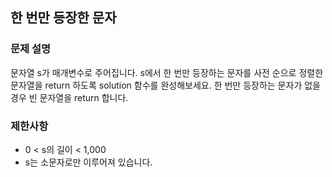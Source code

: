 ## 한 번만 등장한 문자

### 문제 설명

문자열 s가 매개변수로 주어집니다. s에서 한 번만 등장하는 문자를 사전 순으로 정렬한 문자열을 return 하도록 solution 함수를 완성해보세요. 한 번만 등장하는 문자가 없을 경우 빈 문자열을 return 합니다.

### 제한사항

* 0 < s의 길이 < 1,000
* s는 소문자로만 이루어져 있습니다.
